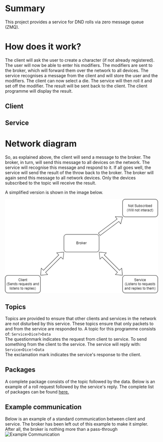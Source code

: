 # Summary
This project provides a service for DND rolls via zero message queue (ZMQ).  

# How does it work?
The client will ask the user to create a character (if not already registered). The user will now be able to enter his modifiers. The modifiers are sent to the broker, which will forward them over the network to all devices. The service recognises a message from the client and will store the user and the modifiers. The client can now select a die. The service will then roll it and set off the modifier. The result will be sent back to the client. The client programme will display the result.

## Client

## Service

# Network diagram

So, as explained above, the client will send a message to the broker. The broker, in turn, will send this message to all devices on the network. The service will recognise this message and respond to it. If all goes well, the service will send the result of the throw back to the broker. The broker will again send this message to all network devices. Only the devices subscribed to the topic will receive the result.

A simplified version is shown in the image below.

![Network Diagram](./Doc/Pictures/Network_Diagram.png)  

## Topics
Topics are provided to ensure that other clients and services in the network are not disturbed by this service. These topics ensure that only packets to and from the service are responded to. A topic for this programme consists of:
``` Service>Dice?>Data ```  
The questionmark indicates the request from client to service.
To send something from the client to the service. The service will reply with:
``` Service>Dice!>Data ```  
The exclamation mark indicates the service's response to the client.

## Packages
A complete package consists of the topic followed by the data. Below is an example of a roll request followed by the service's reply.
The complete list of packages can be found [here.][Link_PackageList]

## Example communication
Below is an example of a standard communication between client and service. The broker has been left out of this example to make it simpler. After all, the broker is nothing more than a pass-through
![Example Communication](./Doc/Pictures/Example_Communication.png)  

[Link_PackageList]: https://github.com/SemKirkels/NetworkProgramming_Project/blob/main/Doc/PackageList.md